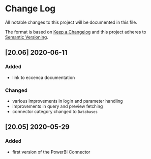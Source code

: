# Change Log
All notable changes to this project will be documented in this file.

The format is based on [Keep a Changelog](http://keepachangelog.com/) and this project adheres to [Semantic Versioning](http://semver.org/).

## [20.06] 2020-06-11

### Added

- link to eccenca documentation

### Changed

- various improvements in login and parameter handling
- improvements in query and preview fetching
- connector category changed to `Databases`

## [20.05] 2020-05-29

### Added

- first version of the PowerBI Connector
